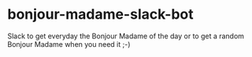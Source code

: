 # bonjour-madame-slack-bot
Slack to get everyday the Bonjour Madame of the day or to get a random Bonjour Madame when you need it ;-)
